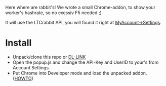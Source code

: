 Here where are rabbit's! We wrote a small Chrome-addon, to show your worker's hashrate, so no exessiv F5 needed ;)

It will use the LTCrabbit API, you will found it right at [MyAccount->Settings](https://www.ltcrabbit.com/index.php?page=account&action=edit).


Install
==========

 - Unpack/clone this repo or [DL-LINK](https://github.com/StrohhutMicha/ltcrabbit-status-chrome-addon/archive/master.zip)
 - Open the popup.js and change the API-Key and UserID to your's from Account Settings.
 - Put Chrome into Developer mode and load the unpacked addon. ([HOWTO](http://developer.chrome.com/extensions/getstarted.html#unpacked)) 